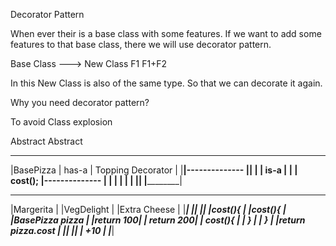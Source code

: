 Decorator Pattern

When ever their is a base class with some features.
If we want to add some features to that base class, there we will
use decorator pattern.


   Base Class --->  New Class
    F1             F1+F2

In this New Class is also of the same type. So that we can decorate it again.


Why you need decorator pattern?

To avoid Class explosion


                                    
  Abstract                                   Abstract
 __________________                     ______________________
|BasePizza         |   has-a           |    Topping Decorator |
|__________________|--------------     |______________________|
|                  |  is-a             |                      |
| cost();          |--------------     |                      |
|                  |                   |                      |
|__________________|                   |______________________|
 
 __________      ___________      __________________  
|Margerita |    |VegDelight |    |Extra Cheese      |
|__________|    |___________|    |__________________|
|cost(){   |    |cost(){    |    |BasePizza pizza   |
|return 100|    | return 200|    | cost(){          |
|   }      |    |     }     |    |return pizza.cost | 
|__________|    |___________|    |  +10             |
                                 |__________________|
                                  